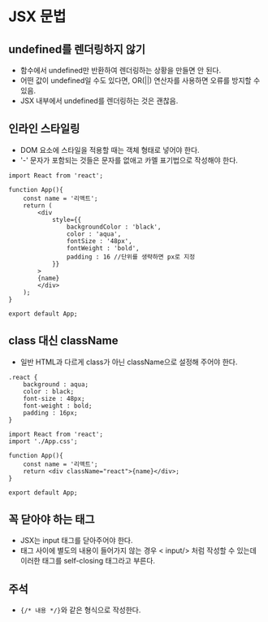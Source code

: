 # JSX 문법

## undefined를 렌더링하지 않기

- 함수에서 undefined만 반환하여 렌더링하는 상황을 만들면 안 된다.
- 어떤 값이 undefined일 수도 있다면, OR(||) 연산자를 사용하면 오류를 방지할 수 있음.
- JSX 내부에서 undefined를 렌더링하는 것은 괜찮음.

## 인라인 스타일링

- DOM 요소에 스타일을 적용할 때는 객체 형태로 넣어야 한다.
- '-' 문자가 포함되는 것들은 문자를 없애고 카멜 표기법으로 작성해야 한다.

```
import React from 'react';

function App(){
    const name = '리액트';
    return (
        <div
            style={{
                backgroundColor : 'black',
                color : 'aqua',
                fontSize : '48px',
                fontWeight : 'bold',
                padding : 16 //단위를 생략하면 px로 지정
            }}
        >
        {name}
        </div>
    );
}

export default App;
```

## class 대신 className

- 일반 HTML과 다르게 class가 아닌 className으로 설정해 주어야 한다.

```
.react {
    background : aqua;
    color : black;
    font-size : 48px;
    font-weight : bold;
    padding : 16px;
}
```

```
import React from 'react';
import './App.css';

function App(){
    const name = '리액트';
    return <div className="react">{name}</div>;
}

export default App;
```

## 꼭 닫아야 하는 태그

- JSX는 input 태그를 닫아주어야 한다.
- 태그 사이에 별도의 내용이 들어가지 않는 경우 < input/> 처럼 작성할 수 있는데 이러한 태그를 self-closing 태그라고 부른다.

## 주석

- ```{/* 내용 */}```와 같은 형식으로 작성한다.
